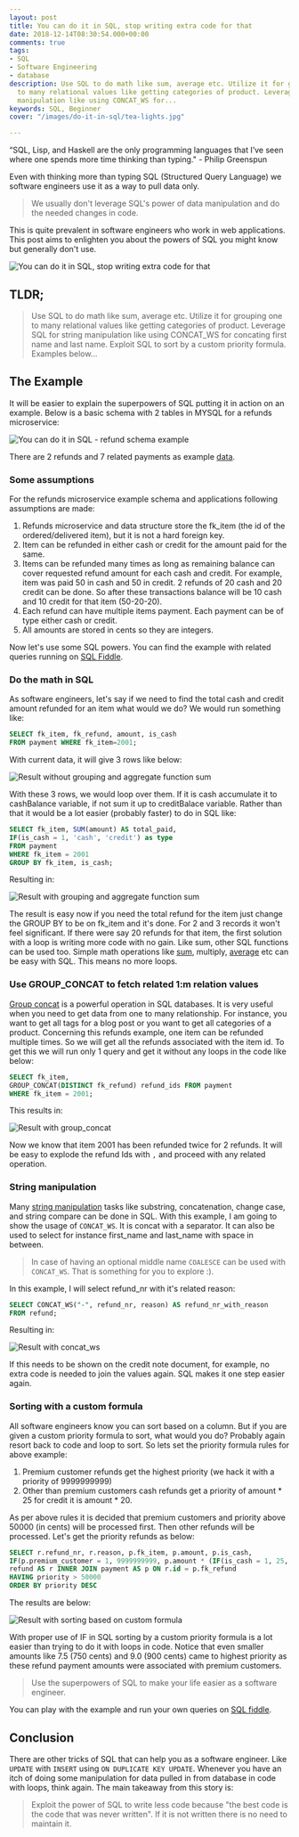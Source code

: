 ```yaml
---
layout: post
title: You can do it in SQL, stop writing extra code for that
date: 2018-12-14T08:30:54.000+00:00
comments: true
tags:
- SQL
- Software Engineering
- database
description: Use SQL to do math like sum, average etc. Utilize it for grouping one
  to many relational values like getting categories of product. Leverage SQL for string
  manipulation like using CONCAT_WS for...
keywords: SQL, Beginner
cover: "/images/do-it-in-sql/tea-lights.jpg"

---
```

“SQL, Lisp, and Haskell are the only programming languages that I’ve seen where one spends more time thinking than typing." - Philip Greenspun

Even with thinking more than typing SQL (Structured Query Language) we software engineers use it as a way to pull data only.

> We usually don't leverage SQL's power of data manipulation and do the needed changes in code.

This is quite prevalent in software engineers who work in web applications. This post aims to enlighten you about the powers of SQL you might know but generally don't use.

<img class="center" loading="lazy" src="/images/do-it-in-sql/tea-lights.jpg" title="You can do it in SQL, stop writing extra code for that" alt="You can do it in SQL, stop writing extra code for that">
<!-- more -->

## TLDR;

> Use SQL to do math like sum, average etc. Utilize it for grouping one to many relational values like getting categories of product. Leverage SQL for string manipulation like using CONCAT_WS for concating first name and last name. Exploit SQL to sort by a custom priority formula. Examples below...

## The Example

It will be easier to explain the superpowers of SQL putting it in action on an example. Below is a basic schema with 2 tables in MYSQL for a refunds microservice:

<img class="center" loading="lazy" src="/images/do-it-in-sql/refund-schema.png" title="You can do it in SQL- refund schema" alt="You can do it in SQL - refund schema example">

There are 2 refunds and 7 related payments as example [data](http://sqlfiddle.com/#!9/b242d/5 "Try the example in sql fiddle").

### Some assumptions

For the refunds microservice example schema and applications following assumptions are made:

1. Refunds microservice and data structure store the fk_item (the id of the ordered/delivered item), but it is not a hard foreign key.
2. Item can be refunded in either cash or credit for the amount paid for the same.
3. Items can be refunded many times as long as remaining balance can cover requested refund amount for each cash and credit. For example, item was paid 50 in cash and 50 in credit. 2 refunds of 20 cash and 20 credit can be done. So after these transactions balance will be 10 cash and 10 credit for that item (50-20-20).
4. Each refund can have multiple items payment. Each payment can be of type either cash or credit.
5. All amounts are stored in cents so they are integers.

Now let's use some SQL powers. You can find the example with related queries running on [SQL Fiddle](http://sqlfiddle.com/#!9/b242d/5).

### Do the math in SQL

As software engineers, let's say if we need to find the total cash and credit amount refunded for an item what would we do? We would run something like:

``` sql
SELECT fk_item, fk_refund, amount, is_cash 
FROM payment WHERE fk_item=2001;
```

With current data, it will give 3 rows like below:

<img class="center" loading="lazy" src="/images/do-it-in-sql/01result-without-group.png" title="Result without grouping and aggregate function sum" alt="Result without grouping and aggregate function sum">

With these 3 rows, we would loop over them. If it is cash accumulate it to cashBalance variable, if not sum it up to creditBalace variable. Rather than that it would be a lot easier (probably faster) to do in SQL like:

``` sql
SELECT fk_item, SUM(amount) AS total_paid, 
IF(is_cash = 1, 'cash', 'credit') as type
FROM payment 
WHERE fk_item = 2001 
GROUP BY fk_item, is_cash;
```

Resulting in:

<img class="center" loading="lazy" src="/images/do-it-in-sql/02result-with-grouping.png" title="Result with grouping and aggregate function sum" alt="Result with grouping and aggregate function sum">

The result is easy now if you need the total refund for the item just change the GROUP BY to be on fk_item and it's done. For 2 and 3 records it won't feel significant. If there were say 20 refunds for that item, the first solution with a loop is writing more code with no gain.  Like sum, other SQL functions can be used too. Simple math operations like [sum](https://www.w3schools.com/sql/func_mysql_sum.asp "Sum in mysql"), multiply, [average](https://www.w3schools.com/sql/func_mysql_avg.asp "Average function in mysql") etc can be easy with SQL. This means no more loops.

### Use GROUP_CONCAT to fetch related 1:m relation values

[Group concat](http://www.mysqltutorial.org/mysql-group_concat/) is a powerful operation in SQL databases. It is very useful when you need to get data from one to many relationship. For instance, you want to get all tags for a blog post or you want to get all categories of a product. Concerning this refunds example, one item can be refunded multiple times. So we will get all the refunds associated with the item id. To get this we will run only 1 query and get it without any loops in the code like below:

``` sql
SELECT fk_item, 
GROUP_CONCAT(DISTINCT fk_refund) refund_ids FROM payment
WHERE fk_item = 2001;
```

This results in:

<img class="center" loading="lazy" src="/images/do-it-in-sql/03result-group-concat.png" title="Result with group_concat" alt="Result with group_concat">

Now we know that item 2001 has been refunded twice for 2 refunds. It will be easy to explode the refund Ids with `,` and proceed with any related operation.

### String manipulation

Many [string manipulation](https://dev.mysql.com/doc/refman/8.0/en/string-functions.html "Mysql string functions") tasks like substring, concatenation, change case, and string compare can be done in SQL. With this example, I am going to show the usage of `CONCAT_WS`. It is concat with a separator. It can also be used to select for instance first_name and last_name with space in between.

> In case of having an optional middle name `COALESCE` can be used with `CONCAT_WS`. That is something for you to explore :).

In this example, I will select refund_nr with it's related reason:

``` sql
SELECT CONCAT_WS("-", refund_nr, reason) AS refund_nr_with_reason
FROM refund;
```

Resulting in:

<img class="center" loading="lazy" src="/images/do-it-in-sql/04result-concat-ws.png" title="Result with concat_ws" alt="Result with concat_ws">

If this needs to be shown on the credit note document, for example, no extra code is needed to join the values again. SQL makes it one step easier again.

### Sorting with a custom formula

All software engineers know you can sort based on a column. But if you are given a custom priority formula to sort, what would you do? Probably again resort back to code and loop to sort. So lets set the priority formula rules for above example:

1. Premium customer refunds get the highest priority (we hack it with a priority of 9999999999)
2. Other than premium customers cash refunds get a priority of amount * 25 for credit it is amount * 20.

As per above rules it is decided that premium customers and priority above 50000 (in cents) will be processed first. Then other refunds will be processed. Let's get the priority refunds as below:

``` sql
SELECT r.refund_nr, r.reason, p.fk_item, p.amount, p.is_cash, 
IF(p.premium_customer = 1, 9999999999, p.amount * (IF(is_cash = 1, 25, 20))) AS priority FROM 
refund AS r INNER JOIN payment AS p ON r.id = p.fk_refund
HAVING priority > 50000
ORDER BY priority DESC
```

The results are below:

<img class="center" loading="lazy" src="/images/do-it-in-sql/05result-priority-formula.png" title="Result with sorting based on custom formula" alt="Result with sorting based on custom formula">

With proper use of IF in SQL sorting by a custom priority formula is a lot easier than trying to do it with loops in code. Notice that even smaller amounts like 7.5 (750 cents) and 9.0 (900 cents) came to highest priority as these refund payment amounts were associated with premium customers.

> Use the superpowers of SQL to make your life easier as a software engineer.

You can play with the example and run your own queries on [SQL fiddle](http://sqlfiddle.com/#!9/b242d/5 "The full example with queries in sql fiddle").

## Conclusion

There are other tricks of SQL that can help you as a software engineer. Like `UPDATE` with `INSERT` using `ON DUPLICATE KEY UPDATE`. Whenever you have an itch of doing some manipulation for data pulled in from database in code with loops, think again. The main takeaway from this story is:

> Exploit the power of SQL to write less code because "the best code is the code that was never written". If it is not written there is no need to maintain it.
